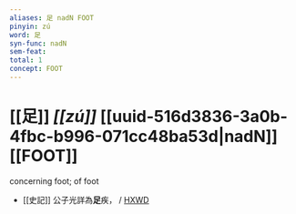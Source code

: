 ```yaml
---
aliases: 足 nadN FOOT
pinyin: zú
word: 足
syn-func: nadN
sem-feat: 
total: 1
concept: FOOT 
---
```

# [[足]] *[[zú]]*  [[uuid-516d3836-3a0b-4fbc-b996-071cc48ba53d|nadN]] [[FOOT]]
concerning foot; of foot
 - [[史記]] 公子光詳為**足**疾，
                     / [HXWD](https://hxwd.org/textview.html?location=KR2a0001_tls_086-7a.11)